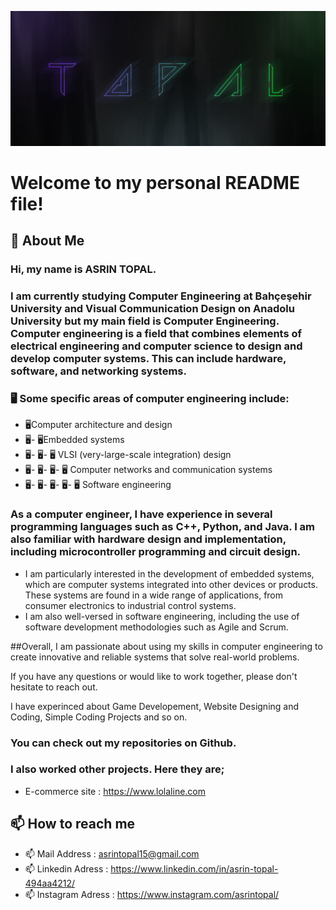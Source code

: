 
![](https://github.com/AsrinTopal/AsrinTopal/blob/main/ATBANNER.jpg)

# Welcome to my personal README file!
## 🚀 About Me
### Hi, my name is ASRIN TOPAL. 
### I am currently studying Computer Engineering at Bahçeşehir University and Visual Communication Design on Anadolu University but my main field is Computer Engineering. Computer engineering is a field that combines elements of electrical engineering and computer science to design and develop computer systems. This can include hardware, software, and networking systems.

### 🖥️ Some specific areas of computer engineering include:

- 🖥️Computer architecture and design
- 🖥️- 🖥️Embedded systems
- 🖥️- 🖥️- 🖥️ VLSI (very-large-scale integration) design
- 🖥️- 🖥️- 🖥️- 🖥️ Computer networks and communication systems
- 🖥️- 🖥️- 🖥️- 🖥️- 🖥️ Software engineering

### As a computer engineer, I have experience in several programming languages such as C++, Python, and Java. I am also familiar with hardware design and implementation, including microcontroller programming and circuit design.
  * I am particularly interested in the development of embedded systems, which are computer systems integrated into other devices or products. These systems are found in a wide range of applications, from consumer electronics to industrial control systems.
  * I am also well-versed in software engineering, including the use of software development methodologies such as Agile and Scrum.

##Overall, I am passionate about using my skills in computer engineering to create innovative and reliable systems that solve real-world problems.

If you have any questions or would like to work together, please don't hesitate to reach out.

I have experinced about Game Developement, Website Designing and Coding, Simple Coding Projects and so on.

### You can check out my repositories on Github.
### I also worked other projects. Here they are;
  * E-commerce site : https://www.lolaline.com

## 📫 How to reach me 
- 📫 Mail Address : asrintopal15@gmail.com
- 📫 Linkedin Adress : https://www.linkedin.com/in/asrin-topal-494aa4212/
- 📫 Instagram Adress : https://www.instagram.com/asrintopal/


<!---
AsrinTopal/AsrinTopal is a ✨ special ✨ repository because its `README.md` (this file) appears on your GitHub profile.
You can click the Preview link to take a look at your changes.
--->
